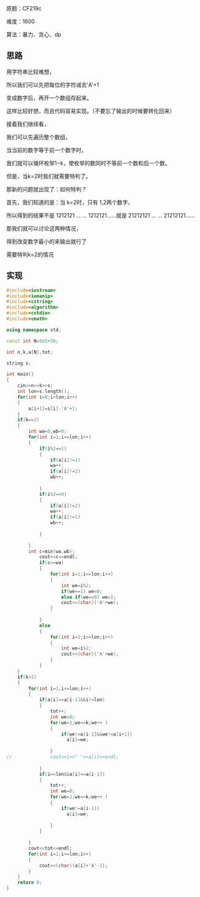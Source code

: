 原题：CF219c

难度：1600

算法：暴力、贪心、dp

## 思路

用字符串比较难想，

所以我们可以先把每位的字符减去'A'+1

变成数字后，再开一个数组存起来。

这样比较好想，而且代码容易实现。（不要忘了输出的时候要转化回来）

接着我们继续看，

我们可以先遍历整个数组，

当当前的数字等于前一个数字时，

我们就可以循环枚举1−k，使枚举的数同时不等前一个数和后一个数。

但是，当k=2时我们就需要特判了。

那新的问题就出现了：如何特判？

首先，我们知道的是：当
k=2时，只有
1,2两个数字，

所以得到的结果不是
1212121
…
…
1212121……就是
21212121
…
…
21212121……

那我们就可以讨论这两种情况，

得到改变数字最小的来输出就行了

需要特判k=2的情况

## 实现
```cpp
#include<iostream>
#include<iomanip>
#include<cstring>
#include<algorithm>
#include<cstdio>
#include<cmath> 

using namespace std;

const int N=5e5+50;

int n,k,a[N],tot;

string s;

int main()
{
	cin>>n>>k>>s;
	int lon=s.length();
	for(int i=0;i<lon;i++)
	{
		a[i+1]=s[i]-'A'+1;
	}
	if(k==2)
	{
		int wa=0,wb=0;
		for(int i=1;i<=lon;i++)
		{
			if(i%2==1)
			{
				if(a[i]!=1)
				wa++;
				if(a[i]!=2)
				wb++;
				
			}
			if(i%2==0)
			{
				if(a[i]!=2)
				wa++;
				if(a[i]!=1)
				wb++;
				
			}
			
		}
		int c=min(wa,wb);
			cout<<c<<endl;
			if(c==wa)
			{
				for(int i=1;i<=lon;i++)
				{
					int we=i%2;
					if(we==1) we=0;
					else if(we==0) we=1;
					cout<<(char)('A'+we);
				}
				
			}
			else
			{
				for(int i=1;i<=lon;i++)
				{
					int we=i%2;
					cout<<(char)('A'+we);
				}
			}
	}
	if(k>2)
	{
		for(int i=1;i<=lon;i++)
		{
			if(a[i]==a[i-1]&&i!=lon)
			{
				tot++;
				int we=0;
				for(we=1;we<=k;we++ )
			    {
			    	if(we!=a[i-1]&&we!=a[i+1])
			    	  a[i]=we;
			    	
				}
//				cout<<i<<" "<<a[i]<<endl;
			
			}
			if(i==lon&&a[i]==a[i-1])
			{
				tot++;
				int we=0;
				for(we=1;we<=k;we++ )
			    {
			    	if(we!=a[i-1])
			    	  a[i]=we;
			    	
				}
			}
			
		}
		cout<<tot<<endl;
		for(int i=1;i<=lon;i++)
		{
			cout<<(char)(a[i]+'A'-1);
		}
	}
	return 0;
}

```